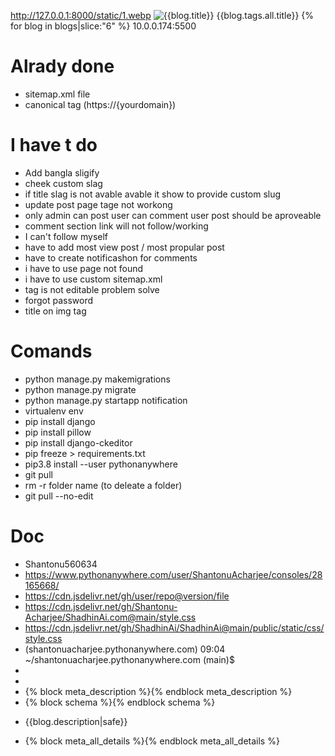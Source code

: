 http://127.0.0.1:8000/static/1.webp
<img src="/media/compressed/{{blog.banner}}" alt="{{blog.title}}">
{{blog.tags.all.title}}
{% for blog in blogs|slice:"6" %}
10.0.0.174:5500



# Alrady done
- sitemap.xml file
- canonical tag (https://{yourdomain})



# I have t do 
- Add bangla sligify
- cheek custom slag
- if title slag is not avable avable it show to provide custom slug
- update post page tage not workong
- only admin can post user can comment user post should be aproveable
- comment section link will not follow/working
- I can't follow myself
- have to add most view post / most propular post
- have to create notificashon for comments
- i have to use page not found 
- i have to use custom sitemap.xml
- tag is not editable problem solve
- forgot password
- title on img tag




# Comands
- python manage.py makemigrations
- python manage.py migrate
- python manage.py startapp notification
- virtualenv env
- pip install django
- pip install pillow
- pip install django-ckeditor
- pip freeze > requirements.txt
- pip3.8 install --user pythonanywhere
- git pull
- rm -r folder name (to deleate a folder)
- git pull --no-edit


# Doc
- Shantonu560634
- https://www.pythonanywhere.com/user/ShantonuAcharjee/consoles/28165668/
- https://cdn.jsdelivr.net/gh/user/repo@version/file
- https://cdn.jsdelivr.net/gh/Shantonu-Acharjee/ShadhinAi.com@main/style.css
- https://cdn.jsdelivr.net/gh/ShadhinAi/ShadhinAi@main/public/static/css/style.css
- (shantonuacharjee.pythonanywhere.com) 09:04 ~/shantonuacharjee.pythonanywhere.com (main)$ 
- <link rel="stylesheet" href="{% static 'static/css/style.css' %}">  
- <link rel="stylesheet" href="https://cdn.jsdelivr.net/gh/ShadhinAi/ShadhinAi@main/public/static/css/style.css">
- {% block meta_description %}{% endblock meta_description %}
- {% block schema %}{% endblock schema %}
- <p>{{blog.description|safe}}</p>
- {% block meta_all_details %}{% endblock meta_all_details %}

